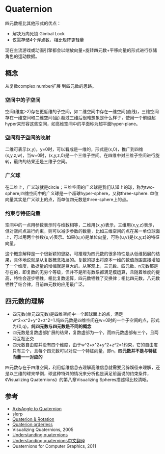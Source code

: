 # Quaternion

四元数相比其他形式的优点：

- 解决万向死锁 Gimbal Lock
- 仅需存储4个浮点数，相比矩阵更轻量

现在主流游戏或动画引擎都会以缩放向量+旋转四元数+平移向量的形式进行存储角色的运动数据。

## 概念

从复数complex number扩展 到四元数的思路。

### 空间中的子空间

空间(维度>2)存在更低维的子空间，如二维空间中存在一维空间(直线)，三维空间存在一维空间和二维空间(面).超过三维后很难想象是什么样子，使用一个前缀超hyper来形容这些空间，如高维空间中的平面称为超平面hyper-plane。

### 空间和子空间的映射

二维可表示(x,y)，y=0时，可以看成是一维的，形式是(x,0)，推广到四维(x,y,z,w)，当w=0时，(x,y,z,0)是一个三维子空间。在四维中对三维子空间进行旋转，最终的结果还是三维子空间。

### 广义球

在二维上，广义球就是circle；三维空间的广义球是我们认知上的球，称为two-sphere;四维空间中的广义球是一个超球hyper-sphere，又称three-sphere. 单位向量其实是广义球上的点，而单位四元数是three-sphere上的点。

### 约束与特征向量

空间中的一点用参数表示时与维数相等，二维用{x,y}表示，三维用{x,y,z}表示，但对空间点进行约束，则可以减少参数的数量，比如三维空间的点在某一单位球面上，可以用两个参数{u,v}表示。如果{u,v}是单位向量，可称{u,v}是{x,y,z}的特征向量。

这个概念解释是一个很新颖的思路，可推理为四元数的很多特性是从低维拓展的结果，具体地说就是从复数概念拓展的。复数的提出将原本一维的数值范围直接增加了一个维度，数据量的增幅就是巨大的。从客观上，三元数、四元数、n元数都是存在的，即复数的无穷个等级，但并不是所有数系都满足模运算，且随着维度的提高，特性会逐步牺牲，相比复数运算，四元数牺牲了交换律；相比四元数，八元数牺牲了结合律，目前四元数的应用最广泛。

## 四元数的理解

- 四元数(单元四元数)是四维空间中一个超球面上的点，满足w^2+x^2+y^2+z^2=1.纯四元数是四维空间在w=0时的一个子空间的点，形式为{0,q}。**纯四元数与四元数是不同的概念**
- 四元数是复数虚部扩展的结果，复数虚部为一个，而四元数虚部有三个，且两两互相正交
- 四元数自由度并没有四个维度，由于w^2+x^2+y^2+z^2=1约束，它的自由度只有三个，且每个四元数可以对应一个特征向量，即n。**四元数并不是与特征向量一一对应的**

四元数存在于四维空间，利用低维信息去理解高维信息就需要另辟蹊径来理解，还是以三维的球来举例，球这种特殊的情况来分析也是满足前面说的约束条件，《Visualizing Quaternions》的第八章Visualizing Spheres描述得比较清晰。





## 参考

- [AxisAngle to Quaternion](http://www.euclideanspace.com/maths/geometry/rotations/conversions/angleToQuaternion/index.htm)
- [slerp](http://www.euclideanspace.com/maths/algebra/realNormedAlgebra/quaternions/slerp/)
- [Quaterion & Rotation](https://zhuanlan.zhihu.com/p/78987582)
- [Quaterion orderless](https://zhuanlan.zhihu.com/p/28330428?refer=HomoLuden)
- Visualizing Quaternions, 2005
- [Understanding quaternions](https://www.3dgep.com/understanding-quaternions/)
- [Understanding quaternions中文翻译](https://www.qiujiawei.com/understanding-quaternions/)
- Quaternions for Computer Graphics, 2011